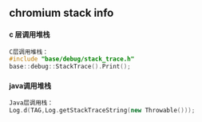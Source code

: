 ## chromium stack info

#### c 层调用堆栈

```C++
C层调用堆栈：
#include "base/debug/stack_trace.h"
base::debug::StackTrace().Print();
```

#### java调用堆栈

```C++
Java层调用栈：
Log.d(TAG,Log.getStackTraceString(new Throwable()));
```

